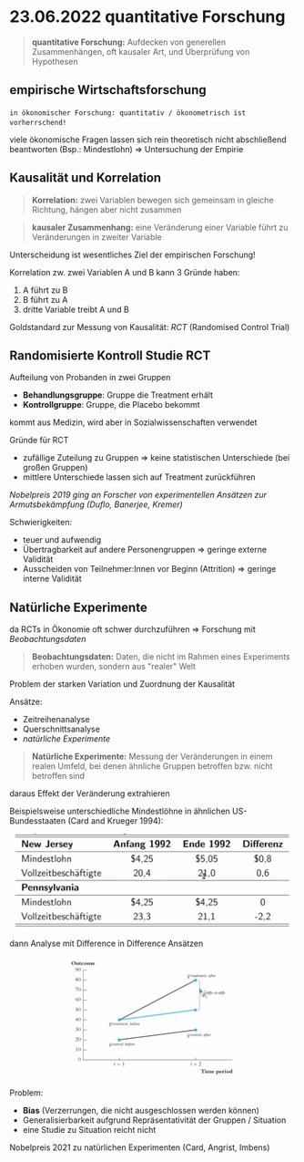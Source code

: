 # 23.06.2022 quantitative Forschung

> **quantitative Forschung:** Aufdecken von generellen Zusammenhängen, oft kausaler Art, und Überprüfung von Hypothesen

## empirische Wirtschaftsforschung

`in ökonomischer Forschung: quantitativ / ökonometrisch ist vorherrschend!`

viele ökonomische Fragen lassen sich rein theoretisch nicht abschließend beantworten (Bsp.: Mindestlohn) => Untersuchung der Empirie



## Kausalität und Korrelation

> **Korrelation:** zwei Variablen bewegen sich gemeinsam in gleiche Richtung, hängen aber nicht zusammen

> **kausaler Zusammenhang:** eine Veränderung einer Variable führt zu Veränderungen in zweiter Variable

Unterscheidung ist wesentliches Ziel der empirischen Forschung!

Korrelation zw. zwei Variablen A und B kann 3 Gründe haben:

1. A führt zu B
2. B führt zu A
3. dritte Variable treibt A und B

Goldstandard zur Messung von Kausalität: *RCT* (Randomised Control Trial)

## Randomisierte Kontroll Studie RCT

Aufteilung von Probanden in zwei Gruppen

- **Behandlungsgruppe**: Gruppe die Treatment erhält
- **Kontrollgruppe**: Gruppe, die Placebo bekommt

kommt aus Medizin, wird aber in Sozialwissenschaften verwendet

Gründe für RCT

- zufällige Zuteilung zu Gruppen => keine statistischen Unterschiede (bei großen Gruppen)
- mittlere Unterschiede lassen sich auf Treatment zurückführen

*Nobelpreis 2019 ging an Forscher von experimentellen Ansätzen zur Armutsbekämpfung (Duflo, Banerjee, Kremer)*

Schwierigkeiten:

- teuer und aufwendig
- Übertragbarkeit auf andere Personengruppen => geringe externe Validität
- Ausscheiden von Teilnehmer:Innen vor Beginn (Attrition) => geringe interne Validität

## Natürliche Experimente

da RCTs in Ökonomie oft schwer durchzuführen => Forschung mit *Beobachtungsdaten*

> **Beobachtungsdaten:** Daten, die nicht im Rahmen eines Experiments erhoben wurden, sondern aus "realer" Welt

Problem der starken Variation und Zuordnung der Kausalität

Ansätze:

- Zeitreihenanalyse
- Querschnittsanalyse
- *natürliche Experimente*

> **Natürliche Experimente:** Messung der Veränderungen in einem realen Umfeld, bei denen ähnliche Gruppen betroffen bzw. nicht betroffen sind

daraus Effekt der Veränderung extrahieren

Beispielsweise unterschiedliche Mindestlöhne in ähnlichen US-Bundesstaaten (Card and Krueger 1994): 

![2022-06-23_15.29.44](../images/2022-06-23_15.29.44.jpg)

dann Analyse mit Difference in Difference Ansätzen 

![2022-06-23_15.30.49](../images/2022-06-23_15.30.49.jpg)

Problem: 

- **Bias** (Verzerrungen, die nicht ausgeschlossen werden können)
- Generalisierbarkeit aufgrund Repräsentativität der Gruppen / Situation
- eine Studie zu Situation reicht nicht

Nobelpreis 2021 zu natürlichen Experimenten (Card, Angrist, Imbens)


